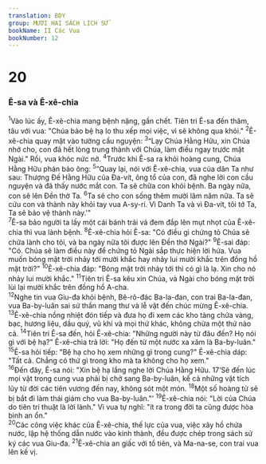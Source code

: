 ```yaml
---
translation: BDY
group: MƯƠI HAI SÁCH LỊCH SỬ
bookName: II Các Vua 
bookNumber: 12
---
```


<div class="title"><h1>20</h1><h3>Ê-sa và Ê-xê-chia</h3></div>
<span class="verse 2vua_20_1"><sup>1</sup>Vào lúc ấy, Ê-xê-chia mang bệnh nặng, gần chết. Tiên tri Ê-sa đến thăm, tâu với vua: &#34;Chúa bảo bệ hạ lo thu xếp mọi việc, vì sẽ không qua khỏi.&#34; </span>
<span class="verse 2vua_20_2"><sup>2</sup>Ê-xê-chia quay mặt vào tường cầu nguyện: </span>
<span class="verse 2vua_20_3"><sup>3</sup>“Lạy Chúa Hằng Hữu, xin Chúa nhớ cho, con đã hết lòng trung thành với Chúa, làm điều ngay trước mặt Ngài.&#34; Rồi, vua khóc nức nở. </span>
<span class="verse 2vua_20_4"><sup>4</sup>Trước khi Ê-sa ra khỏi hoàng cung, Chúa Hằng Hữu phán bảo ông: </span>
<span class="verse 2vua_20_5"><sup>5</sup>“Quay lại, nói với Ê-xê-chia, vua của dân Ta như sau: Thượng Đế Hằng Hữu của Đa-vít, ông tổ của con, đã nghe lời con cầu nguyện và đã thấy nước mắt con. Ta sẽ chữa con khỏi bệnh. Ba ngày nữa, con sẽ lên Đền thờ Ta. </span>
<span class="verse 2vua_20_6"><sup>6</sup>Ta sẽ cho con sống thêm mười lăm năm nữa. Ta sẽ cứu con và thành này khỏi tay vua A-sy-ri. Vì Danh Ta và vì Đa-vít, tôi tớ Ta, Ta sẽ bảo vệ thành này.&#39;&#34;<br/></span>
<span class="verse 2vua_20_7"><sup>7</sup>Ê-sa bảo người ta lấy một cái bánh trái vả đem đắp lên mụt nhọt của Ê-xê-chia thì vua lành bệnh. </span>
<span class="verse 2vua_20_8"><sup>8</sup>Ê-xê-chia hỏi Ê-sa: &#34;Có điều gì chứng tỏ Chúa sẽ chữa lành cho tôi, và ba ngày nữa tôi được lên Đền thờ Ngài?&#34; </span>
<span class="verse 2vua_20_9"><sup>9</sup>Ê-sai đáp: &#34;Có. Chúa sẽ làm điều này để chứng tỏ Ngài sắp thực hiện lời hứa. Vua muốn bóng mặt trời nhảy tới mười khắc hay nhảy lui mười khắc trên đồng hồ mặt trời?&#34; </span>
<span class="verse 2vua_20_10"><sup>10</sup>Ê-xê-chia đáp: &#34;Bóng mặt trời nhảy tới thì có gì là lạ. Xin cho nó nhảy lui mười khắc.&#34; </span>
<span class="verse 2vua_20_11"><sup>11</sup>Tiên tri Ê-sa kêu xin Chúa, và Ngài cho bóng mặt trời lùi lại mười khắc trên đồng hồ A-cha.<br/></span>
<span class="verse 2vua_20_12"><sup>12</sup>Nghe tin vua Giu-đa khỏi bệnh, Bê-rô-đác Ba-la-đan, con trai Ba-la-đan, vua Ba-by-luân sai sứ thần mang thư và lễ vật đến chúc mừng Ê-xê-chia. </span>
<span class="verse 2vua_20_13"><sup>13</sup>Ê-xê-chia nồng nhiệt đón tiếp và đưa họ đi xem các kho tàng chứa vàng, bạc, hương liệu, dầu quý, vũ khí và mọi thứ khác, không chừa một thứ nào cả. </span>
<span class="verse 2vua_20_14"><sup>14</sup>Tiên tri Ê-sa đến, hỏi Ê-xê-chia: &#34;Những người này từ đâu đến? Họ nói gì với bệ hạ?&#34; Ê-xê-chia trả lời: &#34;Họ đến từ một nước xa xăm là Ba-by-luân.&#34; </span>
<span class="verse 2vua_20_15"><sup>15</sup>Ê-sa hỏi tiếp: &#34;Bệ hạ cho họ xem những gì trong cung?&#34; Ê-xê-chia dáp: &#34;Tất cả. Chẳng có thứ gì trong kho mà ta không cho họ xem.&#34;<br/></span>
<span class="verse 2vua_20_16"><sup>16</sup>Đến đây, Ê-sa nói: &#34;Xin bệ hạ lắng nghe lời Chúa Hằng Hữu. 17‘Sẽ đến lúc mọi vật trong cung vua phải bị chở sang Ba-by-luân, kể cả những vật tích lũy từ đời các tiên vương đến nay, không sót một món. </span>
<span class="verse 2vua_20_18"><sup>18</sup>Một số hoàng tử sẽ bị bắt đi làm thái giám cho vua Ba-by-luân.&#34;&#39; </span>
<span class="verse 2vua_20_19"><sup>19</sup>Ê-xê-chia nói: &#34;Lời của Chúa do tiên tri thuật là lời lành.&#34; Vì vua tự nghĩ: &#34;ít ra trong đời ta cũng được hòa bình an ổn.&#34;<br/></span>
<span class="verse 2vua_20_20"><sup>20</sup>Các công việc khác của Ê-xê-chia, thế lực của vua, việc xây hồ chứa nước, lập hệ thống dẫn nước vào kinh thành, đều được chép trong sách sử ký các vua Giu-đa. </span>
<span class="verse 2vua_20_21"><sup>21</sup>Ê-xê-chia an giấc với tổ tiên, và Ma-na-se, con trai vua lên kế vị.</span>
